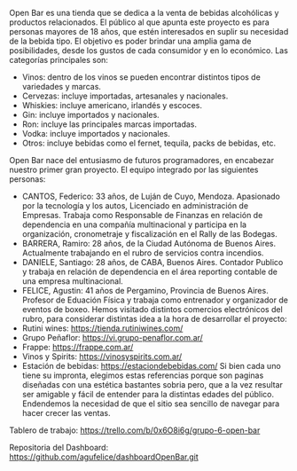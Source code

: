 Open Bar es una tienda que se dedica a la venta de bebidas alcohólicas y productos relacionados. El público al que apunta este proyecto es para personas mayores de 18 años, que estén interesados en suplir su necesidad de la bebida tipo. El objetivo es poder brindar una amplia gama de posibilidades, desde los gustos de cada consumidor y en lo económico.
Las categorías principales son:
-	Vinos: dentro de los vinos se pueden encontrar distintos tipos de variedades y marcas.
-	Cervezas: incluye importadas, artesanales y nacionales. 
-	Whiskies: incluye americano, irlandés y escoces.
-	Gin: incluye importados y nacionales.
-	Ron: incluye las principales marcas importadas.
-	Vodka: incluye importados y nacionales.
-	Otros: incluye bebidas como el fernet, tequila, packs de bebidas, etc.

Open Bar nace del entusiasmo de futuros programadores, en encabezar nuestro primer gran proyecto. El equipo integrado por las siguientes personas:
-	CANTOS, Federico: 33 años, de Luján de Cuyo, Mendoza. Apasionado por la tecnología y los autos, Licenciado en administración de Empresas. Trabaja como Responsable de Finanzas en relación de dependencia en una compañía multinacional y participa en la organización, cronometraje y fiscalización en el Rally de las Bodegas.
-	BARRERA, Ramiro:  28 años, de la Ciudad Autónoma de Buenos Aires. Actualmente trabajando en el rubro de servicios contra incendios. 
-	DANIELE, Santiago: 28 años, de CABA, Buenos Aires. Contador Publico y trabaja en relación de dependencia en el área reporting contable de una empresa multinacional.
-	FELICE, Agustin: 41 años de Pergamino, Provincia de Buenos Aires. Profesor de Eduación Física y trabaja como entrenador y organizador de eventos de boxeo. 
Hemos visitado distintos comercios electrónicos del rubro, para considerar distintas idea a la hora de desarrollar el proyecto:
-	Rutini wines: https://tienda.rutiniwines.com/
-	Grupo Peñaflor: https://vi.grupo-penaflor.com.ar/
-	Frappe: https://frappe.com.ar/
-	Vinos y Spirits: https://vinosyspirits.com.ar/
-	Estación de bebidas: https://estaciondebebidas.com/
Si bien cada uno tiene su impronta, elegimos estas referencias porque son paginas diseñadas con una estética bastantes sobria pero, que a la vez resultar ser amigable y fácil de entender para la distintas edades del público. Endendemos la necesidad de que el sitio sea sencillo de navegar para hacer crecer las ventas.

Tablero de trabajo: https://trello.com/b/0x6O8i6g/grupo-6-open-bar

Repositoria del Dashboard: https://github.com/agufelice/dashboardOpenBar.git
